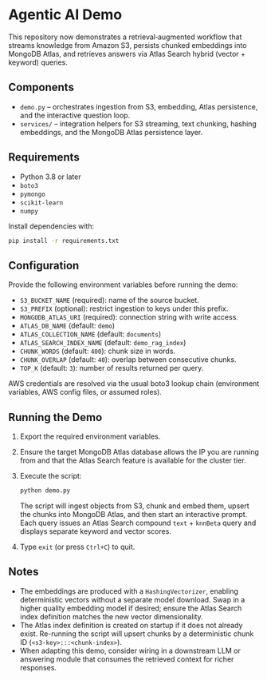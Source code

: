 # Agentic AI Demo

This repository now demonstrates a retrieval‑augmented workflow that streams
knowledge from Amazon S3, persists chunked embeddings into MongoDB Atlas, and
retrieves answers via Atlas Search hybrid (vector + keyword) queries.

## Components

- `demo.py` – orchestrates ingestion from S3, embedding, Atlas persistence, and
  the interactive question loop.
- `services/` – integration helpers for S3 streaming, text chunking, hashing
  embeddings, and the MongoDB Atlas persistence layer.

## Requirements

- Python 3.8 or later
- `boto3`
- `pymongo`
- `scikit-learn`
- `numpy`

Install dependencies with:

```bash
pip install -r requirements.txt
```

## Configuration

Provide the following environment variables before running the demo:

- `S3_BUCKET_NAME` (required): name of the source bucket.
- `S3_PREFIX` (optional): restrict ingestion to keys under this prefix.
- `MONGODB_ATLAS_URI` (required): connection string with write access.
- `ATLAS_DB_NAME` (default: `demo`)
- `ATLAS_COLLECTION_NAME` (default: `documents`)
- `ATLAS_SEARCH_INDEX_NAME` (default: `demo_rag_index`)
- `CHUNK_WORDS` (default: `400`): chunk size in words.
- `CHUNK_OVERLAP` (default: `40`): overlap between consecutive chunks.
- `TOP_K` (default: `3`): number of results returned per query.

AWS credentials are resolved via the usual boto3 lookup chain (environment
variables, AWS config files, or assumed roles).

## Running the Demo

1. Export the required environment variables.
2. Ensure the target MongoDB Atlas database allows the IP you are running from
   and that the Atlas Search feature is available for the cluster tier.
3. Execute the script:

   ```bash
   python demo.py
   ```

   The script will ingest objects from S3, chunk and embed them, upsert the
   chunks into MongoDB Atlas, and then start an interactive prompt. Each query
   issues an Atlas Search compound `text` + `knnBeta` query and displays
   separate keyword and vector scores.

4. Type `exit` (or press `Ctrl+C`) to quit.

## Notes

- The embeddings are produced with a `HashingVectorizer`, enabling deterministic
  vectors without a separate model download. Swap in a higher quality embedding
  model if desired; ensure the Atlas Search index definition matches the new
  vector dimensionality.
- The Atlas index definition is created on startup if it does not already
  exist. Re-running the script will upsert chunks by a deterministic chunk ID
  (`<s3-key>:::<chunk-index>`).
- When adapting this demo, consider wiring in a downstream LLM or answering
  module that consumes the retrieved context for richer responses.
